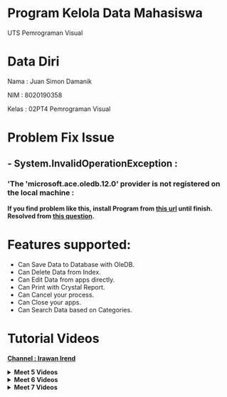 # Program Kelola Data Mahasiswa
UTS Pemrograman Visual

# Data Diri
Nama : Juan Simon Damanik

NIM : 8020190358

Kelas : 02PT4 Pemrograman Visual

# Problem Fix Issue

## - System.InvalidOperationException : 
### 'The 'microsoft.ace.oledb.12.0' provider is not registered on the local machine :

**If you find problem like this, install Program from [this url](https://www.microsoft.com/en-us/download/confirmation.aspx?id=13255) until finish. Resolved from [this question](https://stackoverflow.com/questions/6649363/microsoft-ace-oledb-12-0-provider-is-not-registered-on-the-local-machine).** 

# Features supported:
- Can Save Data to Database with OleDB.
- Can Delete Data from Index.
- Can Edit Data from apps directly.
- Can Print with Crystal Report.
- Can Cancel your process.
- Can Close your apps.
- Can Search Data based on Categories.

# Tutorial Videos
<b><a href="https://www.youtube.com/channel/UCgobnmdXmbPy4cgqcBcoP2A">Channel : Irawan Irend</a></b>

<details>
    <summary><b>Meet 5 Videos</b></summary>
  <b><a href="https://www.youtube.com/watch?v=L2JrM0tcjO0">Meet 5 Videos Part 1</a></b>
  <br>
  <b><a href="https://www.youtube.com/watch?v=hyeKSf509IY">Meet 5 Videos Part 2</a></b>
  <br>
  <b><a href="https://www.youtube.com/watch?v=4367TKboRyc">Meet 5 Videos Part 3</a></b>
</details>
<details>
    <summary><b>Meet 6 Videos</b></summary>
  <b><a href="https://www.youtube.com/watch?v=TUp6Hehd_Lk">Meet 6 Videos Part 1</a></b>
  <br>
  <b><a href="https://www.youtube.com/watch?v=gyHrZ8Tj0xw">Meet 6 Videos Part 2</a></b>
  <br>
  <b><a href="https://www.youtube.com/watch?v=WtW2OIkXnmI">Meet 6 Videos Part 3</a></b>
</details>
<details>
    <summary><b>Meet 7 Videos</b></summary>
  <b><a href="https://www.youtube.com/watch?v=rE5Qz8K3v2I">Meet 7 Videos Part 1</a></b>
  <br>
  <b><a href="https://www.youtube.com/watch?v=jE6xFHsr71E">Meet 7 Videos Part 2</a></b>
  <br>
  <b><a href="https://www.youtube.com/watch?v=U_cR5nO37XQ">Meet 7 Videos Part 3</a></b>
</details>
